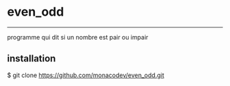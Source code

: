 # even_odd
<hr>

programme qui dit si un nombre est pair ou impair 


## installation 
$ git clone https://github.com/monacodev/even_odd.git
